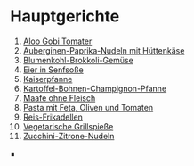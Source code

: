 Hauptgerichte
=============

1. [Aloo Gobi Tomater](Aloo-Gobi-Tomater.md)
2. [Auberginen-Paprika-Nudeln mit Hüttenkäse](Auberginen-Paprika-Nudeln.md)
3. [Blumenkohl-Brokkoli-Gemüse](Blumenkohl-Brokkoli_Gemüse.md)
4. [Eier in Senfsoße](Eier-in-Senfsoße.md)
5. [Kaiserpfanne](Kaiserpfanne.md)
6. [Kartoffel-Bohnen-Champignon-Pfanne](Kartoffel-Bohnen-Champignon-Pfanne.md)
7. [Maafe ohne Fleisch](Maafe-ohne-Fleisch.md)
8. [Pasta mit Feta, Oliven und Tomaten](Pasta_mit_Feta_Oliven_Tomaten.md)
9. [Reis-Frikadellen](Reis-Frikadellen.md)
10. [Vegetarische Grillspieße](Vegetarische_Grillspieße.md)
11. [Zucchini-Zitrone-Nudeln](Zucchini-Zitrone-Nudeln.md)
   
∎  
